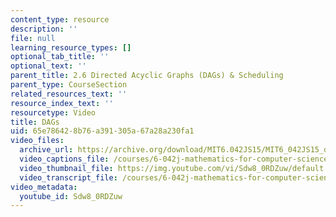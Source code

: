 ```yaml
---
content_type: resource
description: ''
file: null
learning_resource_types: []
optional_tab_title: ''
optional_text: ''
parent_title: 2.6 Directed Acyclic Graphs (DAGs) & Scheduling
parent_type: CourseSection
related_resources_text: ''
resource_index_text: ''
resourcetype: Video
title: DAGs
uid: 65e78642-8b76-a391-305a-67a28a230fa1
video_files:
  archive_url: https://archive.org/download/MIT6.042JS15/MIT6_042JS15_dags_video_ipod.mp4
  video_captions_file: /courses/6-042j-mathematics-for-computer-science-spring-2015/6b4662bd91e95e1da2771ee7704dd1cc_Sdw8_0RDZuw.vtt
  video_thumbnail_file: https://img.youtube.com/vi/Sdw8_0RDZuw/default.jpg
  video_transcript_file: /courses/6-042j-mathematics-for-computer-science-spring-2015/c7fa13518c97a54fe09d2d8c6bc7aa24_Sdw8_0RDZuw.pdf
video_metadata:
  youtube_id: Sdw8_0RDZuw
---
```

